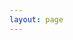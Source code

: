 ```yaml
---
layout: page
---
```


<RunningArticleList />

<script setup>
import RunningArticleList from '@theme/RunningArticleList.vue'
</script>
